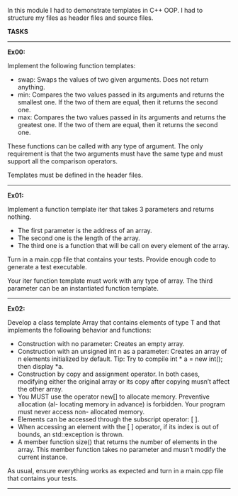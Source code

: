 In this module I had to demonstrate templates in C++ OOP. I had to structure my files as header files and source files.  

**TASKS**

---

**Ex00:**

Implement the following function templates:

- swap: Swaps the values of two given arguments. Does not return anything.
- min: Compares the two values passed in its arguments and returns the smallest
one. If the two of them are equal, then it returns the second one.
- max: Compares the two values passed in its arguments and returns the greatest one.
If the two of them are equal, then it returns the second one.

These functions can be called with any type of argument. The only requirement is
that the two arguments must have the same type and must support all the comparison
operators.

Templates must be defined in the header files.

---

**Ex01:**

Implement a function template iter that takes 3 parameters and returns nothing.

- The first parameter is the address of an array.
- The second one is the length of the array.
- The third one is a function that will be call on every element of the array.

Turn in a main.cpp file that contains your tests. Provide enough code to generate a
test executable.

Your iter function template must work with any type of array. The third parameter
can be an instantiated function template.

---

**Ex02:**

Develop a class template Array that contains elements of type T and that implements
the following behavior and functions:

- Construction with no parameter: Creates an empty array.
- Construction with an unsigned int n as a parameter: Creates an array of n elements
initialized by default.
Tip: Try to compile int * a = new int(); then display *a.
- Construction by copy and assignment operator. In both cases, modifying either the
original array or its copy after copying musn’t affect the other array.
- You MUST use the operator new[] to allocate memory. Preventive allocation (al-
locating memory in advance) is forbidden. Your program must never access non-
allocated memory.
- Elements can be accessed through the subscript operator: [ ].
- When accessing an element with the [ ] operator, if its index is out of bounds, an
std::exception is thrown.
- A member function size() that returns the number of elements in the array. This
member function takes no parameter and musn’t modify the current instance.

As usual, ensure everything works as expected and turn in a main.cpp file that contains your tests.

---
